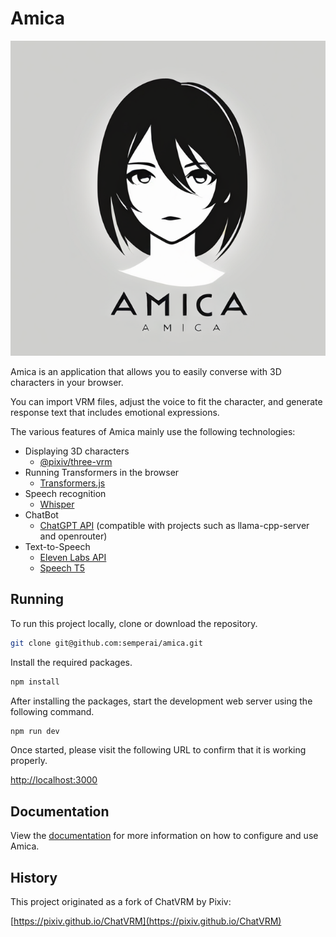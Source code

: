 # Amica

![Amica Face](/public/intro.png)

Amica is an application that allows you to easily converse with 3D characters in your browser.

You can import VRM files, adjust the voice to fit the character, and generate response text that includes emotional expressions.

The various features of Amica mainly use the following technologies:

- Displaying 3D characters
  - [@pixiv/three-vrm](https://github.com/pixiv/three-vrm)
- Running Transformers in the browser
  - [Transformers.js](https://huggingface.co/docs/transformers.js/index)
- Speech recognition
  - [Whisper](https://openai.com/research/whisper)
- ChatBot
  - [ChatGPT API](https://platform.openai.com/docs/api-reference/chat) (compatible with projects such as llama-cpp-server and openrouter)
- Text-to-Speech
  - [Eleven Labs API](https://elevenlabs.io/)
  - [Speech T5](https://huggingface.co/microsoft/speecht5_tts)

## Running

To run this project locally, clone or download the repository.

```bash
git clone git@github.com:semperai/amica.git
```

Install the required packages.

```bash
npm install
```

After installing the packages, start the development web server using the following command.

```bash
npm run dev
```

Once started, please visit the following URL to confirm that it is working properly.

[http://localhost:3000](http://localhost:3000)

## Documentation

View the [documentation](./docs/README.md) for more information on how to configure and use Amica.

## History

This project originated as a fork of ChatVRM by Pixiv:

[https://pixiv.github.io/ChatVRM](https://pixiv.github.io/ChatVRM)

